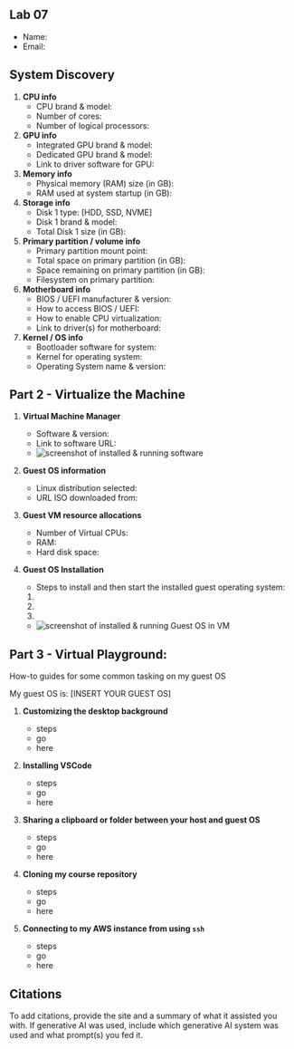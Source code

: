 ## Lab 07

- Name:
- Email:

## System Discovery

1. **CPU info**
    - CPU brand & model:
    - Number of cores:
    - Number of logical processors:
2. **GPU info**
    - Integrated GPU brand & model:
    - Dedicated GPU brand & model: 
    - Link to driver software for GPU: 
3. **Memory info**
    - Physical memory (RAM) size (in GB):
    - RAM used at system startup (in GB):
4. **Storage info** 
    - Disk 1 type: [HDD, SSD, NVME]
    - Disk 1 brand & model:
    - Total Disk 1 size (in GB):
5. **Primary partition / volume info**
    - Primary partition mount point:
    - Total space on primary partition (in GB):
    - Space remaining on primary partition (in GB):
    - Filesystem on primary partition:
6. **Motherboard info** 
    - BIOS / UEFI manufacturer & version: 
    - How to access BIOS / UEFI:
    - How to enable CPU virtualization: 
    - Link to driver(s) for motherboard: 
7. **Kernel / OS info**
    - Bootloader software for system: 
    - Kernel for operating system:
    - Operating System name & version: 

## Part 2 - Virtualize the Machine

1. **Virtual Machine Manager**
    - Software & version:
    - Link to software URL: 
    - ![screenshot of installed & running software](RELATIVE_PATH_TO_SCREENSHOT_IN_FOLDER)

2. **Guest OS information**
    - Linux distribution selected:
    - URL ISO downloaded from: 

3. **Guest VM resource allocations**
    - Number of Virtual CPUs:
    - RAM: 
    - Hard disk space: 

4. **Guest OS Installation**
    - Steps to install and then start the installed guest operating system:
    1. 
    2. 
    3. 
    - ![screenshot of installed & running Guest OS in VM](RELATIVE_PATH_TO_SCREENSHOT_IN_FOLDER)

## Part 3 - Virtual Playground:

How-to guides for some common tasking on my guest OS

My guest OS is: [INSERT YOUR GUEST OS]

1. **Customizing the desktop background**
    - steps
    - go 
    - here

2. **Installing VSCode**
    - steps
    - go 
    - here

3. **Sharing a clipboard or folder between your host and guest OS**
    - steps
    - go 
    - here
    
4. **Cloning my course repository**
    - steps
    - go 
    - here

5. **Connecting to my AWS instance from using `ssh`**
    - steps
    - go 
    - here

## Citations

To add citations, provide the site and a summary of what it assisted you with.  If generative AI was used, include which generative AI system was used and what prompt(s) you fed it.
